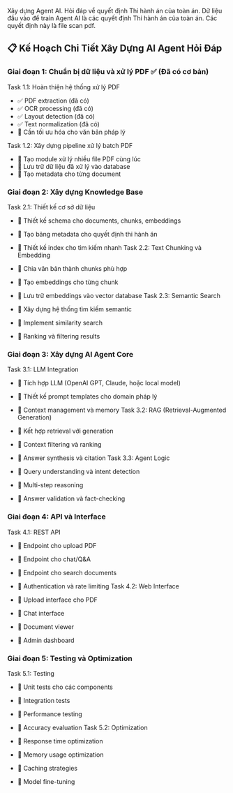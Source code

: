 Xây dựng Agent AI. Hỏi đáp về quyết định Thi hành án của toàn án. Dữ liệu đầu vào để train Agent AI là các quyết định Thi hành án của toàn án.
Các quyết định này là file scan pdf.

## 📋 Kế Hoạch Chi Tiết Xây Dựng AI Agent Hỏi Đáp

### Giai đoạn 1: Chuẩn bị dữ liệu và xử lý PDF ✅ (Đã có cơ bản)

Task 1.1: Hoàn thiện hệ thống xử lý PDF

- ✅ PDF extraction (đã có)
- ✅ OCR processing (đã có)
- ✅ Layout detection (đã có)
- ✅ Text normalization (đã có)
- 🔄 Cần tối ưu hóa cho văn bản pháp lý

Task 1.2: Xây dựng pipeline xử lý batch PDF

- 📝 Tạo module xử lý nhiều file PDF cùng lúc
- 📝 Lưu trữ dữ liệu đã xử lý vào database
- 📝 Tạo metadata cho từng document

### Giai đoạn 2: Xây dựng Knowledge Base

Task 2.1: Thiết kế cơ sở dữ liệu

- 📝 Thiết kế schema cho documents, chunks, embeddings
- 📝 Tạo bảng metadata cho quyết định thi hành án
- 📝 Thiết kế index cho tìm kiếm nhanh
  Task 2.2: Text Chunking và Embedding

- 📝 Chia văn bản thành chunks phù hợp
- 📝 Tạo embeddings cho từng chunk
- 📝 Lưu trữ embeddings vào vector database
  Task 2.3: Semantic Search

- 📝 Xây dựng hệ thống tìm kiếm semantic
- 📝 Implement similarity search
- 📝 Ranking và filtering results

### Giai đoạn 3: Xây dựng AI Agent Core

Task 3.1: LLM Integration

- 📝 Tích hợp LLM (OpenAI GPT, Claude, hoặc local model)
- 📝 Thiết kế prompt templates cho domain pháp lý
- 📝 Context management và memory
  Task 3.2: RAG (Retrieval-Augmented Generation)

- 📝 Kết hợp retrieval với generation
- 📝 Context filtering và ranking
- 📝 Answer synthesis và citation
  Task 3.3: Agent Logic

- 📝 Query understanding và intent detection
- 📝 Multi-step reasoning
- 📝 Answer validation và fact-checking

### Giai đoạn 4: API và Interface

Task 4.1: REST API

- 📝 Endpoint cho upload PDF
- 📝 Endpoint cho chat/Q&A
- 📝 Endpoint cho search documents
- 📝 Authentication và rate limiting
  Task 4.2: Web Interface

- 📝 Upload interface cho PDF
- 📝 Chat interface
- 📝 Document viewer
- 📝 Admin dashboard

### Giai đoạn 5: Testing và Optimization

Task 5.1: Testing

- 📝 Unit tests cho các components
- 📝 Integration tests
- 📝 Performance testing
- 📝 Accuracy evaluation
  Task 5.2: Optimization

- 📝 Response time optimization
- 📝 Memory usage optimization
- 📝 Caching strategies
- 📝 Model fine-tuning
